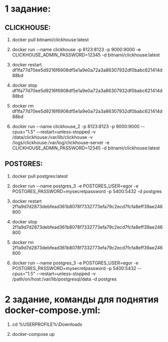 # 1 задание:

## CLICKHOUSE:
1. docker pull bitnami/clickhouse:latest

2. docker run --name clickhouse -p 8123:8123 -p 9000:9000 -e CLICKHOUSE_ADMIN_PASSWORD=12345 -d bitnami/clickhouse:latest

3. docker restart df1fa77d70ee5d9216f6908df5e1a9e0a72a3a86307932df0babc621414d88bd

4. docker stop df1fa77d70ee5d9216f6908df5e1a9e0a72a3a86307932df0babc621414d88bd

5. docker rm df1fa77d70ee5d9216f6908df5e1a9e0a72a3a86307932df0babc621414d88bd

6. docker run --name clickhouse_2 -p 8123:8123 -p 9000:9000 --cpus="1.5" --restart=unless-stopped -v /data/clickhouse:/var/lib/clickhouse -v /logs/clickhouse:/var/log/clickhouse-server -e CLICKHOUSE_ADMIN_PASSWORD=12345 -d bitnami/clickhouse:latest



## POSTGRES:
1. docker pull postgres:latest

2. docker run --name postgres_3 -e POSTGRES_USER=egor -e POSTGRES_PASSWORD=mysecretpassword -p 5400:5432 -d postgres

3. docker restart 2f1a9d7d2873debfead361b8078f7332773efa79c2ecd7fcfa8eff39ae246800

4. docker stop 2f1a9d7d2873debfead361b8078f7332773efa79c2ecd7fcfa8eff39ae246800

5. docker rm 2f1a9d7d2873debfead361b8078f7332773efa79c2ecd7fcfa8eff39ae246800

6. docker run --name postgres_3 -e POSTGRES_USER=egor -e POSTGRES_PASSWORD=mysecretpassword -p 5400:5432 --cpus="1.5" --restart=unless-stopped -v /path/on/host:/var/lib/postgresql/data -d postgres



# 2 задание, команды для поднятия docker-compose.yml:

1. cd %USERPROFILE%\Downloads

2. docker-compose up
